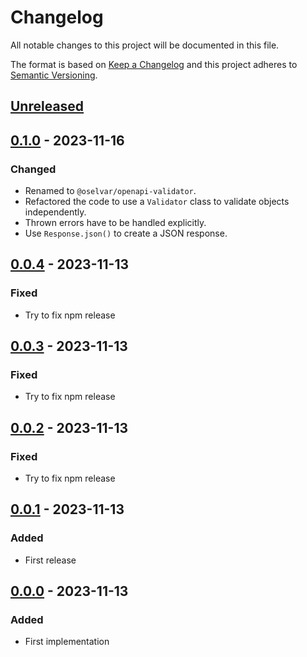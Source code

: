 # Changelog

All notable changes to this project will be documented in this file.

The format is based on [Keep a Changelog](http://keepachangelog.com/en/1.0.0/)
and this project adheres to [Semantic Versioning](http://semver.org/spec/v2.0.0.html).

## [Unreleased]

## [0.1.0] - 2023-11-16
### Changed
- Renamed to `@oselvar/openapi-validator`.
- Refactored the code to use a `Validator` class to validate objects independently.
- Thrown errors have to be handled explicitly.
- Use `Response.json()` to create a JSON response.

## [0.0.4] - 2023-11-13
### Fixed
- Try to fix npm release

## [0.0.3] - 2023-11-13
### Fixed
- Try to fix npm release

## [0.0.2] - 2023-11-13
### Fixed
- Try to fix npm release

## [0.0.1] - 2023-11-13
### Added
- First release

## [0.0.0] - 2023-11-13
### Added
- First implementation

[Unreleased]: https://github.com/rcmachado/changelog/compare/v0.1.0...HEAD
[0.1.0]: https://github.com/rcmachado/changelog/compare/v0.0.4...v0.1.0
[0.0.4]: https://github.com/rcmachado/changelog/compare/v0.0.3...v0.0.4
[0.0.3]: https://github.com/rcmachado/changelog/compare/v0.0.2...v0.0.3
[0.0.2]: https://github.com/rcmachado/changelog/compare/v0.0.1...v0.0.2
[0.0.1]: https://github.com/rcmachado/changelog/compare/v0.0.0...v0.0.1
[0.0.0]: https://github.com/rcmachado/changelog/compare/dc9169d6918a38300db35e2e01d372e1c4f4d7d9...v0.0.0
